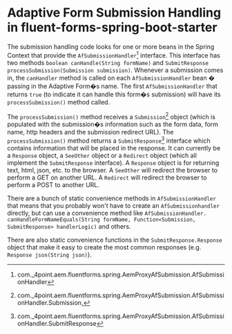 # Adaptive Form Submission Handling in fluent-forms-spring-boot-starter

The submission handling code looks for one or more beans in the Spring Context that provide the 
`AfSubmissionHandler`[^1] interface.  This interface has two methods `boolean canHandle(String formName)`
 and `SubmitResponse processSubmission(Submission submission)`.  Whenever a submission comes in, the 
 `canHandler` method is called on each `AfSubmissionHandler` bean � passing in the Adaptive Form�s name. 
The first `AfSubmissionHandler` that returns `true` (to indicate it can handle this form�s submission) 
will have its `processSubmission()` method called.

The `processSubmission()` method receives a `Submission`[^2] object (which is populated with the submission�s information such as the form data, form name, http headers and the submission redirect URL).  The 
`processSubmission()` method returns a `SubmitResponse`[^3] interface which contains information that will be 
placed in the response.  It can currently be a `Response` object, a `SeeOther` object or a `Redirect` 
object (which all implement the `SubmitResponse` interface).  A `Response` object is for returning text, 
html, json, etc. to the browser.  A `SeeOther` will redirect the browser to perform a GET on another URL.  A `Redirect` will redirect the browser to perform a POST to another URL.

There are a bunch of static convenience methods in `AfSubmissionHandler` that means that you probably 
won't have to create an `AfSubmissionhandler` directly, but can use a convenience method like 
`AfSubmissionHandler. canHandleFormNameEquals(String formName, Function<Submission, SubmitResponse> handlerLogic)` 
and others.

There are also static convenience functions in the `SubmitResponse.Response` object that make it easy to 
create the most common responses (e.g. `Response json(String json)`).

[^1]: com._4point.aem.fluentforms.spring.AemProxyAfSubmission.AfSubmissionHandler
[^2]: com._4point.aem.fluentforms.spring.AemProxyAfSubmission.AfSubmissionHandler.Submission,
[^3]: com._4point.aem.fluentforms.spring.AemProxyAfSubmission.AfSubmissionHandler.SubmitResponse
